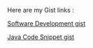 Here are my Gist links :

[Software Development gist](https://gist.github.com/A10-g/66d4ae66e43391505b36ec6a3014a124)


[Java Code Snippet gist](https://gist.github.com/A10-g/b3ff4717ec6324b7ef2c4234d7dad517)
